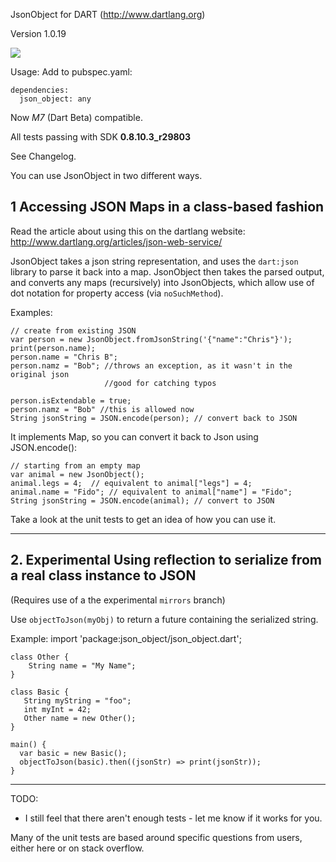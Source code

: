 JsonObject for DART (http://www.dartlang.org)

Version 1.0.19


[![](https://drone.io/chrisbu/json_object/status.png)](https://drone.io/chrisbu/json_object/latest)

Usage: Add to pubspec.yaml:

    dependencies:
  	  json_object: any    

Now *M7* (Dart Beta) compatible.

All tests passing with SDK **0.8.10.3_r29803**

See Changelog.



You can use JsonObject in two different ways.  

## 1 Accessing JSON Maps in a class-based fashion

Read the article about using this on the dartlang website: http://www.dartlang.org/articles/json-web-service/

JsonObject takes a json string representation, and uses the `dart:json` library to parse 
it back into a map.  JsonObject then takes the parsed output, 
and converts any maps (recursively) into 
JsonObjects, which allow use of dot notation for property access 
(via `noSuchMethod`).    

Examples:

    // create from existing JSON
    var person = new JsonObject.fromJsonString('{"name":"Chris"}');
    print(person.name);
    person.name = "Chris B";
    person.namz = "Bob"; //throws an exception, as it wasn't in the original json
                         //good for catching typos
                          
    person.isExtendable = true;
    person.namz = "Bob" //this is allowed now
    String jsonString = JSON.encode(person); // convert back to JSON

It implements Map, so you can convert it back to Json using JSON.encode():
    
    // starting from an empty map
    var animal = new JsonObject();  
    animal.legs = 4;  // equivalent to animal["legs"] = 4;
    animal.name = "Fido"; // equivalent to animal["name"] = "Fido";
    String jsonString = JSON.encode(animal); // convert to JSON
    

Take a look at the unit tests to get an idea of how you can use it.

---- 

## 2. Experimental Using reflection to serialize from a real class instance to JSON

(Requires use of a the experimental `mirrors` branch)


Use `objectToJson(myObj)` to return a future containing the serialized string.

Example:
    import 'package:json_object/json_object.dart'; 
   
   	class Other {
   		String name = "My Name";
   	}
   
    class Basic {
       String myString = "foo";
       int myInt = 42;
       Other name = new Other();
    }
    
    main() {
      var basic = new Basic();
      objectToJson(basic).then((jsonStr) => print(jsonStr));
    }
  
----



TODO:
* I still feel that there aren't enough tests - let me know if it works for you.

Many of the unit tests are based around specific questions from users, 
either here or on stack overflow.
